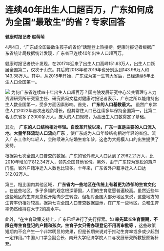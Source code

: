 # 连续40年出生人口超百万，广东如何成为全国“最敢生”的省？专家回答

**健康时报记者 赵萌萌**

4月4日，“广东成全国最敢生孩子的省份”话题登上热搜榜。健康时报记者根据广东省统计局数据统计发现，广东省已连续40年出生人口超百万。

健康时报记者统计发现，在2017年迎来了出生人口高峰151.63万人，出生人口跃居全国第二，仅次于山东。其后的2018年和2019年也分别达到143.98万人和143.38万人。其中，从2018年开始，广东成为第一生育大省后，已经连续5年出生人口全国第一。

![](https://inews.gtimg.com/om_bt/OcKj7cN1pIqALY_8sqGHLkEnsFyRCgHqciP0eD6d_TdaEAA/0)
为何广东省连续四十年出生人口超百万？国务院发展研究中心公共管理与人力资源研究所研究室主任、研究员冯文猛对健康时报记者表示，广东之所以能维持出生人数全国第一，受多方面因素影响。首先，
**广东的人口基数最大。**
虽然广东常住人口2022年首次出现负增长，但其常住人口已连续多年保持全国第一，比第二名山东省多了2000多万人。庞大的人口规模，为高出生人口数奠定了基础。

其次， **广东的人口结构相对年轻。自改革开放以来，广东一直是主要的人口流入地。大量年轻流动人口流向广东**
，使广东成为人口年龄结构相对年轻的省份。流入广东工作的年轻人，会陆续进入结婚生育年龄，这也为大规模人口的出生提供了支持。

根据第七次全国人口普查的数据，广东的省外流入人口达到了2962.21万人，比2010年增加了812.34万人，领先全国其他省份。另外，由于广东较为宽松的落户门槛，省外户籍净迁入人数也比较多。十年来，广东省外户籍净迁入人口达312.02万人。

第三，相比国内其他区域， **广东省内一些地区在传统上有着更为浓郁的生育文化**
。在这些地区，多子多福的观念根深蒂固，人们的生育意愿普遍较高。虽然近些年这些地区的生育观念也开始向少生转变，但相对全国大部分地区来说，这些地方的生育率仍相对较高。据第七次全国人口普查数据显示，在广东一些地区，总和生育率仍然维持在大于2的高水平。

此外，“在生育政策支持上，广东已经进行了先行探索。如 **率先延长生育假期，不限在粤生育登记的户籍和孩次，生育子女只需办理登记不用再审批等**
，这些政策短期内不会产生一个非常明显的效果，但是长期来说对于推动生育率或多或少起到一定作用。”中国人口学会副会长、南开大学经济学院人口与发展研究所教授原新补充。

